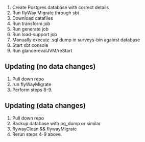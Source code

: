 1. Create Postgres database with correct details
2. Run flyWay Migrate through sbt
3. Download datafiles
4. Run transform job
5. Run generate job
6. Run load-support job
7. Manually execute .sql dump in surveys-bin against database
8. Start sbt console
9. Run glance-evalJVM/reStart

## Updating (no data changes)
1. Pull down repo
2. run flyWayMigrate  
3. Perform steps 8-9.

## Updating (data changes)
1. Pull down repo
2. Backup database with pg_dump or similar
3. flywayClean && flywayMigrate
4. Rerun steps 4-9 above. 


